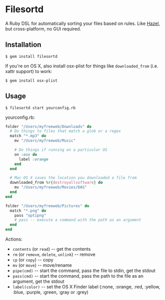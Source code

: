 # Filesortd

A Ruby DSL for automatically sorting your files based on rules.
Like [Hazel](http://www.noodlesoft.com/hazel.php), but cross-platform, no GUI required.

## Installation

    $ gem install filesortd

If you're on OS X, also install osx-plist for things like `downloaded_from` (i.e. xattr support) to work:

    $ gem install osx-plist

## Usage

    $ filesortd start yourconfig.rb

yourconfig.rb:

```ruby
folder "/Users/myfreeweb/Downloads" do
  # Do things to files that match a glob or a regex
  match "*.mp3" do
    mv "/Users/myfreeweb/Music"

    # Do things if running on a particular OS
    on :osx do
      label :orange
    end
  end

  # Mac OS X saves the location you downloaded a file from
  downloaded_from %r{destroyallsoftware} do
    mv "/Users/myfreeweb/Movies/DAS"
  end
end

folder "/Users/myfreeweb/Pictures" do
  match "*.png" do
    pass "optipng"
    # pass -- execute a command with the path as an argument
  end
end
```

Actions:

- `contents` (or `read`) -- get the contents
- `rm` (or `remove`, `delete`, `unlink`) -- remove
- `cp` (or `copy`) -- copy
- `mv` (or `move`) -- move/rename
- `pipe(cmd)` -- start the command, pass the file to stdin, get the stdout
- `pass(cmd)` -- start the command, pass the path to the file as an argument, get the stdout
- `label(color)` -- set the OS X Finder label (:none, :orange, :red, :yellow, :blue, :purple, :green, :gray or :grey)
